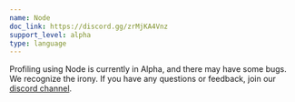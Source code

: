 ```yaml
---
name: Node
doc_link: https://discord.gg/zrMjKA4Vnz
support_level: alpha
type: language
---
```


<div class='alert warning'>
Profiling using Node is currently in Alpha, and there may have some bugs. We recognize the irony. If you have any questions or feedback, join our <a href="https://discord.gg/zrMjKA4Vnz">discord channel</a>.
</div>
